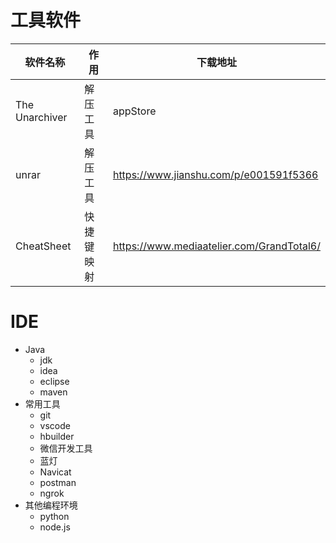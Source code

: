 # 工具软件

| 软件名称       | 作用       | 下载地址                                  |
| -------------- | ---------- | ----------------------------------------- |
| The Unarchiver | 解压工具   | appStore                                  |
| unrar          | 解压工具   | https://www.jianshu.com/p/e001591f5366    |
| CheatSheet     | 快捷键映射 | https://www.mediaatelier.com/GrandTotal6/ |

# IDE
- Java
  - jdk
  - idea
  - eclipse
  - maven
- 常用工具
  - git
  - vscode
  - hbuilder
  - 微信开发工具
  - 蓝灯
  - Navicat
  - postman
  - ngrok
- 其他编程环境
  - python
  - node.js